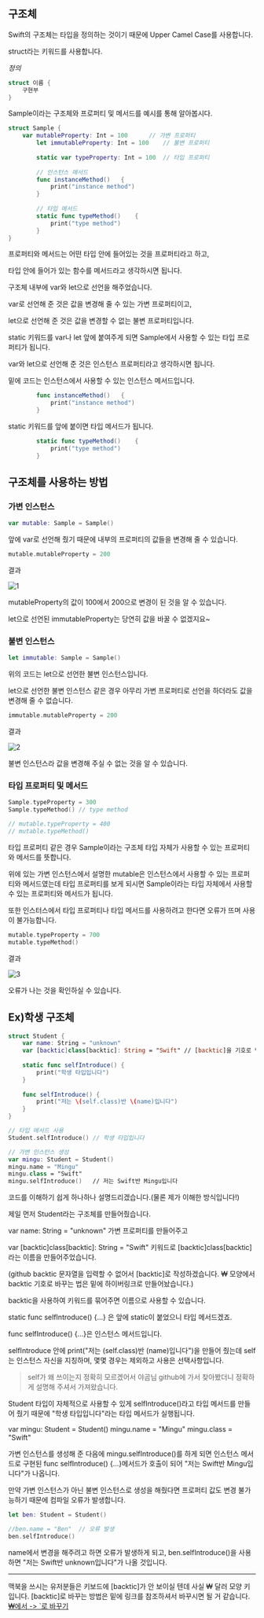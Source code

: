 ## 구조체

Swift의 구조체는 타입을 정의하는 것이기 때문에 Upper Camel Case를 사용합니다.

struct라는 키워드를 사용합니다.


*정의*
```swift
struct 이름 {
	구현부
}
```

Sample이라는 구조체와 프로퍼티 및 메서드를 예시를 통해 알아봅시다.
```swift
struct Sample {
	var mutableProperty: Int = 100		// 가변 프로퍼티
    	let immutableProperty: Int = 100	// 불변 프로퍼티
        
        static var typeProperty: Int = 100	// 타입 프로퍼티
        
        // 인스턴스 메서드
        func instanceMethod()	{
        	print("instance method")
        }
        
        // 타입 메서드
        static func typeMethod()	{
        	print("type method")
        }
}
```
프로퍼티와 메서드는 어떤 타입 안에 들어있는 것을 프로퍼티라고 하고,

타입 안에 들어가 있는 함수를 메서드라고 생각하시면 됩니다.

구조체 내부에 var와 let으로 선언을 해주었습니다.

var로 선언해 준 것은 값을 변경해 줄 수 있는 가변 프로퍼티이고,

let으로 선언해 준 것은 값을 변경할 수 없는 불변 프로퍼티입니다.

static 키워드를 var나 let 앞에 붙여주게 되면 Sample에서 사용할 수 있는 타입 프로퍼티가 됩니다.


var와 let으로 선언해 준 것은 인스턴스 프로퍼티라고 생각하시면 됩니다.

밑에 코드는 인스턴스에서 사용할 수 있는 인스턴스 메서드입니다.
```swift
        func instanceMethod()	{
        	print("instance method")
        }
```

static 키워드를 앞에 붙이면 타입 메서드가 됩니다.
```swift
        static func typeMethod()	{
        	print("type method")
        }
```

## 구조체를 사용하는 방법

### 가변 인스턴스
```swift
var mutable: Sample = Sample()
```
앞에 var로 선언해 줬기 때문에 내부의 프로퍼티의 값들을 변경해 줄 수 있습니다.

```swift
mutable.mutableProperty = 200
```

결과

![1](https://images.velog.io/images/jkang4531/post/88d3326f-8565-4ef4-86c9-7fd2c40f652a/image.png)

mutableProperty의 값이 100에서 200으로 변경이 된 것을 알 수 있습니다.

let으로 선언된 immutableProperty는 당연히 값을 바꿀 수 없겠지요~


### 불변 인스턴스

```swift
let immutable: Sample = Sample()
```
위의 코드는 let으로 선언한 불변 인스턴스입니다.

let으로 선언한 불변 인스턴스 같은 경우 아무리 가변 프로퍼티로 선언을 하더라도 값을 변경해 줄 수 없습니다.

```swift
immutable.mutableProperty = 200
```
결과

![2](https://images.velog.io/images/jkang4531/post/3eea9b90-0784-41e8-9b8e-27fd1eab90d7/image.png)

불변 인스턴스라 값을 변경해 주실 수 없는 것을 알 수 있습니다.


### 타입 프로퍼티 및 메서드
```swift
Sample.typeProperty = 300
Sample.typeMethod()	// type method

// mutable.typeProperty = 400
// mutable.typeMethod()
```
타입 프로퍼티 같은 경우 Sample이라는 구조체 타입 자체가 사용할 수 있는 
프로퍼티와 메서드를 뜻합니다.

위에 있는 가변 인스턴스에서 설명한 mutable은 인스턴스에서 사용할 수 있는 프로퍼티와 메서드였는데 타입 프로퍼티를 보게 되시면 Sample이라는 타입 자체에서 사용할 수 있는 프로퍼티와 메서드가 됩니다.

또한 인스터스에서 타입 프로퍼티나 타입 메서드를 사용하려고 한다면 오류가 뜨며 사용이 불가능합니다.
```swift
mutable.typeProperty = 700
mutable.typeMethod()
```

결과

![3](https://images.velog.io/images/jkang4531/post/d75305e0-83cf-4968-94b1-f7ea0f24c811/image.png)

오류가 나는 것을 확인하실 수 있습니다.


## Ex)학생 구조체
```swift
struct Student {
    var name: String = "unknown"
    var [backtic]class[backtic]: String = "Swift" // [backtic]을 기호로 변경해 사용하시기 바랍니다.
   
    static func selfIntroduce() {
        print("학생 타입입니다")
    }
    
    func selfIntroduce() {
        print("저는 \(self.class)반 \(name)입니다")
    }
}

// 타입 메서드 사용
Student.selfIntroduce() // 학생 타입입니다

// 가변 인스턴스 생성
var mingu: Student = Student()
mingu.name = "Mingu"
mingu.class = "Swift"
mingu.selfIntroduce()   // 저는 Swift반 Mingu입니다
```
코드를 이해하기 쉽게 하나하나 설명드리겠습니다.(물론 제가 이해한 방식입니다!)

제일 먼저 Student라는 구조체를 만들어줬습니다.

var name: String = "unknown" 가변 프로퍼티를 만들어주고

var [backtic]class[backtic]: String = "Swift" 키워드로 [backtic]class[backtic]라는 이름을 만들어주었습니다.

(github backtic 문자열을 입력할 수 없어서 [backtic]로 작성하겠습니다. ₩ 모양에서 backtic 기호로 바꾸는 법은 밑에 하이버링크로 만들어놨습니다.)

backtic을 사용하여 키워드를 묶어주면 이름으로 사용할 수 있습니다.

static func selfIntroduce() {...} 은 앞에 static이 붙었으니 타입 메서드겠죠.

func selfIntroduce() {...}은 인스턴스 메서드입니다. 

selfIntroduce 안에 print("저는 \(self.class)반 \(name)입니다")을 만들어 줬는데 self는 인스턴스 자신을 지칭하며, 몇몇 경우는 제외하고 사용은 선택사항입니다.
> self가 왜 쓰이는지 정확히 모르겠어서 야곰님 github에 가서 찾아봤더니 정확하게 설명해 주셔서 가져왔습니다.

Student 타입이 자체적으로 사용할 수 있게 selfIntroduce()라고 타입 메서드를 만들어 줬기 때문에 "학생 타입입니다"라는 타입 메서드가 실행됩니다.

var mingu: Student = Student()
mingu.name = "Mingu"
mingu.class = "Swift"

가변 인스턴스를 생성해 준 다음에 mingu.selfIntroduce()를 하게 되면 
인스턴스 메서드로 구현된 func selfIntroduce() {...}메서드가 
호출이 되어 "저는 Swift반 Mingu입니다"가 나옵니다.

만약 가변 인스턴스가 아닌 불변 인스턴스로 생성을 해줬다면 프로퍼티 값도 변경 불가능하기 때문에 컴파일 오류가 발생합니다.
```swift
let ben: Student = Student()

//ben.name = "Ben"	// 오류 발생
ben.selfIntroduce()
```
name에서 변경을 해주려고 하면 오류가 발생하게 되고,
ben.selfIntroduce()을 사용하면 "저는 Swift반 unknown입니다"가 나올 것입니다.

----
맥북을 쓰시는 유저분들은 키보드에 [backtic]가 안 보이실 텐데 사실 ₩ 달러 모양 키입니다.
[backtic]로 바꾸는 방법은 밑에 링크를 참조하셔서 바꾸시면 될 거 같습니다.
[₩에서 -> `로 바꾸기](https://nathan29849.medium.com/mac-os-x-%EC%97%90%EC%84%9C-%EA%B0%80-%EC%95%84%EB%8B%8C-backtick-%EC%9D%84-%EC%9E%85%EB%A0%A5%ED%95%98%EB%A0%A4%EB%A9%B4-%ED%95%9C%EA%B8%80%EB%AA%A8%EB%93%9C%EC%97%90%EC%84%9C-45d427fcb0a)
